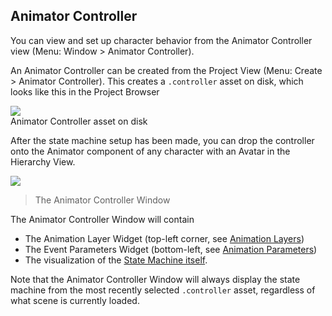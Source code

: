 Animator Controller
-------------------


You can view and set up character behavior from the <span class=inspector>Animator Controller</span> view (Menu: <span class=menu>Window > Animator Controller</span>).

An <span class=component>Animator Controller</span> can be created from the <span class=inspector>Project View</span> (Menu: <span class=menu>Create > Animator Controller</span>).
This creates a `.controller` asset on disk, which looks like this in the <span class=inspector>Project Browser</span>

![](http://docwiki.hq.unity3d.com/uploads/Main/MecanimAnimatorControllerIcon.png)  
Animator Controller asset on disk

After the state machine setup has been made, you can drop the controller onto the Animator component of any character with an Avatar in the <span class=inspector>Hierarchy View</span>. 

![](http://docwiki.hq.unity3d.com/uploads/Main/MecanimAnimatorControllerWindow.png)  
>The Animator Controller Window

The <span class=inspector>Animator Controller Window</span> will contain 
* The <span class=inspector>Animation Layer Widget</span> (top-left corner, see [Animation Layers](animationlayers.html))
* The <span class=inspector>Event Parameters Widget</span> (bottom-left, see [Animation Parameters](animationparameters.html))
* The visualization of the [State Machine itself](animationstatemachines.html).

Note that the <span class=inspector>Animator Controller Window</span> will always display the state machine from the most recently selected `.controller` asset, regardless of what scene is currently loaded.
